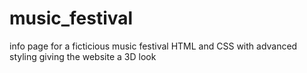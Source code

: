 # music_festival
info page for a ficticious music festival HTML and CSS with advanced styling giving the website a 3D look
